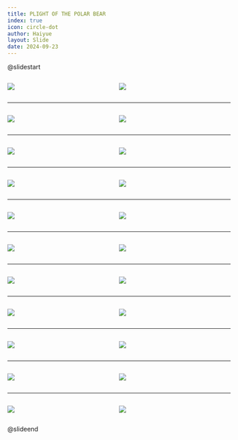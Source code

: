 ```yaml
---
title: PLIGHT OF THE POLAR BEAR
index: true
icon: circle-dot
author: Haiyue
layout: Slide
date: 2024-09-23
---
```

 
@slidestart

<div style="display:flex">
<div style="flex:1">

![](/reading/english/Level-Q/PLIGHT%20OF%20THE%20POLAR%20BEAR/001.webp)
</div>
<div style="flex:1">

![](/reading/english/Level-Q/PLIGHT%20OF%20THE%20POLAR%20BEAR/002.webp)
</div>
</div>

---

<div style="display:flex">
<div style="flex:1">

![](/reading/english/Level-Q/PLIGHT%20OF%20THE%20POLAR%20BEAR/003.webp)
</div>
<div style="flex:1">

![](/reading/english/Level-Q/PLIGHT%20OF%20THE%20POLAR%20BEAR/004.webp)
</div>
</div>

---

<div style="display:flex">
<div style="flex:1">

![](/reading/english/Level-Q/PLIGHT%20OF%20THE%20POLAR%20BEAR/005.webp)
</div>
<div style="flex:1">

![](/reading/english/Level-Q/PLIGHT%20OF%20THE%20POLAR%20BEAR/006.webp)
</div>
</div>

---

<div style="display:flex">
<div style="flex:1">

![](/reading/english/Level-Q/PLIGHT%20OF%20THE%20POLAR%20BEAR/007.webp)
</div>
<div style="flex:1">

![](/reading/english/Level-Q/PLIGHT%20OF%20THE%20POLAR%20BEAR/008.webp)
</div>
</div>

---

<div style="display:flex">
<div style="flex:1">

![](/reading/english/Level-Q/PLIGHT%20OF%20THE%20POLAR%20BEAR/009.webp)
</div>
<div style="flex:1">

![](/reading/english/Level-Q/PLIGHT%20OF%20THE%20POLAR%20BEAR/010.webp)
</div>
</div>

---

<div style="display:flex">
<div style="flex:1">

![](/reading/english/Level-Q/PLIGHT%20OF%20THE%20POLAR%20BEAR/011.webp)
</div>
<div style="flex:1">

![](/reading/english/Level-Q/PLIGHT%20OF%20THE%20POLAR%20BEAR/012.webp)
</div>
</div>

---

<div style="display:flex">
<div style="flex:1">

![](/reading/english/Level-Q/PLIGHT%20OF%20THE%20POLAR%20BEAR/013.webp)
</div>
<div style="flex:1">

![](/reading/english/Level-Q/PLIGHT%20OF%20THE%20POLAR%20BEAR/014.webp)
</div>
</div>

---

<div style="display:flex">
<div style="flex:1">

![](/reading/english/Level-Q/PLIGHT%20OF%20THE%20POLAR%20BEAR/015.webp)
</div>
<div style="flex:1">

![](/reading/english/Level-Q/PLIGHT%20OF%20THE%20POLAR%20BEAR/016.webp)
</div>
</div>

---

<div style="display:flex">
<div style="flex:1">

![](/reading/english/Level-Q/PLIGHT%20OF%20THE%20POLAR%20BEAR/017.webp)
</div>
<div style="flex:1">

![](/reading/english/Level-Q/PLIGHT%20OF%20THE%20POLAR%20BEAR/018.webp)
</div>
</div>

---

<div style="display:flex">
<div style="flex:1">

![](/reading/english/Level-Q/PLIGHT%20OF%20THE%20POLAR%20BEAR/019.webp)
</div>
<div style="flex:1">

![](/reading/english/Level-Q/PLIGHT%20OF%20THE%20POLAR%20BEAR/020.webp)
</div>
</div>

---

<div style="display:flex">
<div style="flex:1">

![](/reading/english/Level-Q/PLIGHT%20OF%20THE%20POLAR%20BEAR/021.webp)
</div>
<div style="flex:1">

![](/reading/english/Level-Q/PLIGHT%20OF%20THE%20POLAR%20BEAR/022.webp)
</div>
</div>

@slideend